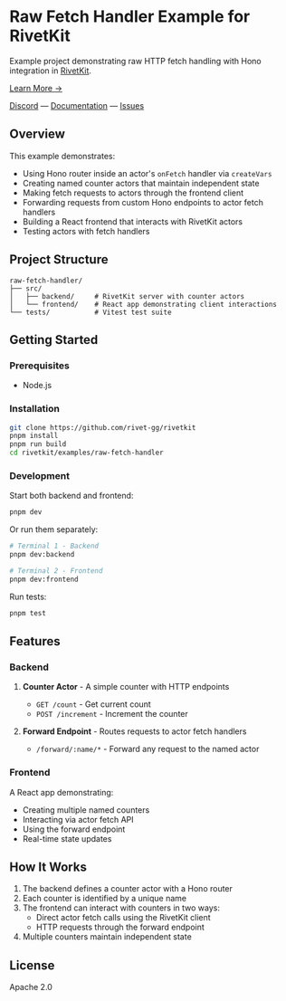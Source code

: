 # Raw Fetch Handler Example for RivetKit

Example project demonstrating raw HTTP fetch handling with Hono integration in [RivetKit](https://rivetkit.org).

[Learn More →](https://github.com/rivet-gg/rivetkit)

[Discord](https://rivet.gg/discord) — [Documentation](https://rivetkit.org) — [Issues](https://github.com/rivet-gg/rivetkit/issues)

## Overview

This example demonstrates:
- Using Hono router inside an actor's `onFetch` handler via `createVars`
- Creating named counter actors that maintain independent state
- Making fetch requests to actors through the frontend client
- Forwarding requests from custom Hono endpoints to actor fetch handlers
- Building a React frontend that interacts with RivetKit actors
- Testing actors with fetch handlers

## Project Structure

```
raw-fetch-handler/
├── src/
│   ├── backend/     # RivetKit server with counter actors
│   └── frontend/    # React app demonstrating client interactions
└── tests/           # Vitest test suite
```

## Getting Started

### Prerequisites

- Node.js

### Installation

```sh
git clone https://github.com/rivet-gg/rivetkit
pnpm install
pnpm run build
cd rivetkit/examples/raw-fetch-handler
```

### Development

Start both backend and frontend:

```sh
pnpm dev
```

Or run them separately:

```sh
# Terminal 1 - Backend
pnpm dev:backend

# Terminal 2 - Frontend
pnpm dev:frontend
```

Run tests:

```sh
pnpm test
```

## Features

### Backend

1. **Counter Actor** - A simple counter with HTTP endpoints
   - `GET /count` - Get current count
   - `POST /increment` - Increment the counter

2. **Forward Endpoint** - Routes requests to actor fetch handlers
   - `/forward/:name/*` - Forward any request to the named actor

### Frontend

A React app demonstrating:
- Creating multiple named counters
- Interacting via actor fetch API
- Using the forward endpoint
- Real-time state updates

## How It Works

1. The backend defines a counter actor with a Hono router
2. Each counter is identified by a unique name
3. The frontend can interact with counters in two ways:
   - Direct actor fetch calls using the RivetKit client
   - HTTP requests through the forward endpoint
4. Multiple counters maintain independent state

## License

Apache 2.0
